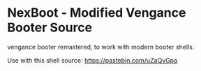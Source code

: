 # NexBoot - Modified Vengance Booter Source
vengance booter remastered, to work with modern booter shells.

Use with this shell source:
https://pastebin.com/uZaQvGpa
